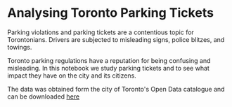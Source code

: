 # Analysing Toronto Parking Tickets

Parking violations and parking tickets are a contentious topic for Torontonians. Drivers are subjected to misleading signs, police blitzes, and towings.

Toronto parking regulations have a reputation for being confusing and misleading. In this notebook we study parking tickets and to see what impact they have on the city and its citizens.

The data was obtained form the city of Toronto's Open Data catalogue and can be downloaded [here](https://www.toronto.ca/city-government/data-research-maps/open-data/open-data-catalogue/#75d14c24-3b7e-f344-4412-d8fd41f89455)


